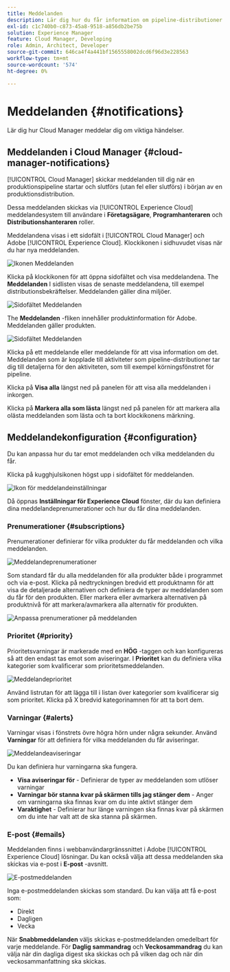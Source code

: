 ```yaml
---
title: Meddelanden
description: Lär dig hur du får information om pipeline-distributioner med hjälp av Adobe Experience Cloud meddelandesystem.
exl-id: c1c740b0-c873-45a8-9518-a856db2be75b
solution: Experience Manager
feature: Cloud Manager, Developing
role: Admin, Architect, Developer
source-git-commit: 646ca4f4a441bf1565558002dcd6f96d3e228563
workflow-type: tm+mt
source-wordcount: '574'
ht-degree: 0%

---
```



# Meddelanden {#notifications}

Lär dig hur Cloud Manager meddelar dig om viktiga händelser.

## Meddelanden i Cloud Manager {#cloud-manager-notifications}

[!UICONTROL Cloud Manager] skickar meddelanden till dig när en produktionspipeline startar och slutförs (utan fel eller slutförs) i början av en produktionsdistribution.

Dessa meddelanden skickas via [!UICONTROL Experience Cloud] meddelandesystem till användare i **Företagsägare**, **Programhanteraren** och **Distributionshanteraren** roller.

Meddelandena visas i ett sidofält i [!UICONTROL Cloud Manager] och Adobe [!UICONTROL Experience Cloud]. Klockikonen i sidhuvudet visas när du har nya meddelanden.

![Ikonen Meddelanden](assets/notifications-bell-badged.png)

Klicka på klockikonen för att öppna sidofältet och visa meddelandena. The **Meddelanden** I sidlisten visas de senaste meddelandena, till exempel distributionsbekräftelser. Meddelanden gäller dina miljöer.

![Sidofältet Meddelanden](assets/notifications-activities.png)

The **Meddelanden** -fliken innehåller produktinformation för Adobe. Meddelanden gäller produkten.

![Sidofältet Meddelanden](assets/notificaitons-announcements.png)

Klicka på ett meddelande eller meddelande för att visa information om det. Meddelanden som är kopplade till aktiviteter som pipeline-distributioner tar dig till detaljerna för den aktiviteten, som till exempel körningsfönstret för pipeline.

Klicka på **Visa alla** längst ned på panelen för att visa alla meddelanden i inkorgen.

Klicka på **Markera alla som lästa** längst ned på panelen för att markera alla olästa meddelanden som lästa och ta bort klockikonens märkning.

## Meddelandekonfiguration {#configuration}

Du kan anpassa hur du tar emot meddelanden och vilka meddelanden du får.

Klicka på kugghjulsikonen högst upp i sidofältet för meddelanden.

![Ikon för meddelandeinställningar](assets/notifications-configuration.png)

Då öppnas **Inställningar för Experience Cloud** fönster, där du kan definiera dina meddelandeprenumerationer och hur du får dina meddelanden.

### Prenumerationer {#subscriptions}

Prenumerationer definierar för vilka produkter du får meddelanden och vilka meddelanden.

![Meddelandeprenumerationer](assets/notifications-subscriptions.png)

Som standard får du alla meddelanden för alla produkter både i programmet och via e-post. Klicka på nedtryckningen bredvid ett produktnamn för att visa de detaljerade alternativen och definiera de typer av meddelanden som du får för den produkten. Eller markera eller avmarkera alternativen på produktnivå för att markera/avmarkera alla alternativ för produkten.

![Anpassa prenumerationer på meddelanden](assets/notifications-subscriptions-customize.png)

### Prioritet {#priority}

Prioritetsvarningar är markerade med en **HÖG** -taggen och kan konfigureras så att den endast tas emot som aviseringar. I **Prioritet** kan du definiera vilka kategorier som kvalificerar som prioritetsmeddelanden.

![Meddelandeprioritet](assets/notifications-priority.png)

Använd listrutan för att lägga till i listan över kategorier som kvalificerar sig som prioritet. Klicka på X bredvid kategorinamnen för att ta bort dem.

### Varningar {#alerts}

Varningar visas i fönstrets övre högra hörn under några sekunder. Använd **Varningar** för att definiera för vilka meddelanden du får aviseringar.

![Meddelandeaviseringar](assets/notifications-alerts.png)

Du kan definiera hur varningarna ska fungera.

* **Visa aviseringar för** - Definierar de typer av meddelanden som utlöser varningar
* **Varningar bör stanna kvar på skärmen tills jag stänger dem** - Anger om varningarna ska finnas kvar om du inte aktivt stänger dem
* **Varaktighet** - Definierar hur länge varningen ska finnas kvar på skärmen om du inte har valt att de ska stanna på skärmen.

### E-post {#emails}

Meddelanden finns i webbanvändargränssnittet i Adobe [!UICONTROL Experience Cloud] lösningar. Du kan också välja att dessa meddelanden ska skickas via e-post i **E-post** -avsnitt.

![E-postmeddelanden](assets/notifications-emails.png)

Inga e-postmeddelanden skickas som standard. Du kan välja att få e-post som:

* Direkt
* Dagligen
* Vecka

När **Snabbmeddelanden** väljs skickas e-postmeddelanden omedelbart för varje meddelande. För **Daglig sammandrag** och **Veckosammandrag** du kan välja när din dagliga digest ska skickas och på vilken dag och när din veckosammanfattning ska skickas.